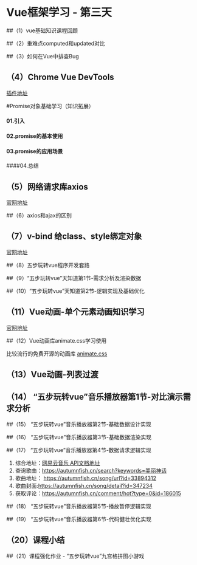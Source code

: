 #                      Vue框架学习 - 第三天

##（1）vue基础知识课程回顾



##（2）重难点computed和updated对比




##（3）如何在Vue中排查Bug



## （4）Chrome Vue DevTools

[插件地址](https://chrome.google.com/webstore/search/vue?hl=zh-CN)



#Promise对象基础学习（知识拓展）

#### 01.引入

#### 02.promise的基本使用

#### 03.promise的应用场景

####04.总结



## （5）网络请求库axios

[官网地址](https://github.com/axios/axios) 



##（6）axios和ajax的区别



## （7）v-bind 给class、style绑定对象

[官网地址](https://cn.vuejs.org/v2/guide/class-and-style.html) 



##（8）五步玩转vue程序开发套路



##（9）“五步玩转vue”天知道第1节-需求分析及渲染数据



##（10）“五步玩转vue”天知道第2节-逻辑实现及基础优化



## （11）Vue动画-单个元素动画知识学习

[官网地址](https://cn.vuejs.org/v2/guide/transitions.html#%E5%8D%95%E5%85%83%E7%B4%A0-%E7%BB%84%E4%BB%B6%E7%9A%84%E8%BF%87%E6%B8%A1)



##（12）Vue动画库animate.css学习使用

比较流行的免费开源的动画库  [animate.css](https://daneden.github.io/animate.css/)



## （13）Vue动画-列表过渡



## （14） “五步玩转vue”音乐播放器第1节-对比演示需求分析



##（15） “五步玩转vue”音乐播放器第2节-基础数据设计实现



##（16） “五步玩转vue”音乐播放器第3节-基础数据渲染实现



##（17） “五步玩转vue”音乐播放器第4节-数据请求逻辑实现

1. 综合地址：[网易云音乐 API文档地址](https://autumnfish.cn/)
2. 查询歌曲：<https://autumnfish.cn/search?keywords=美丽神话> 
3. 歌曲地址： <https://autumnfish.cn/song/url?id=33894312> 
4. 歌曲封面:<https://autumnfish.cn/song/detail?id=347234> 
5. 获取评论：<https://autumnfish.cn/comment/hot?type=0&id=186015> 



##（18） “五步玩转vue”音乐播放器第5节-播放暂停逻辑实现



##（19） “五步玩转vue”音乐播放器第6节-代码健壮优化实现



## （20）课程小结



##（21）课程强化作业 - “五步玩转vue”九宫格拼图小游戏
